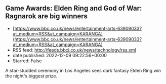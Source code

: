 ## Game Awards: Elden Ring and God of War: Ragnarok are big winners
 - [https://www.bbc.co.uk/news/entertainment-arts-63909033?at_medium=RSS&at_campaign=KARANGA](https://www.bbc.co.uk/news/entertainment-arts-63909033?at_medium=RSS&at_campaign=KARANGA)
 - RSS feed: http://feeds.bbci.co.uk/news/technology/rss.xml
 - date published: 2022-12-09 09:22:56+00:00
 - Starred: False

A star-studded ceremony in Los Angeles sees dark fantasy Elden Ring win the night's biggest prize.
